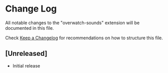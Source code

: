 # Change Log

All notable changes to the "overwatch-sounds" extension will be documented in this file.

Check [Keep a Changelog](http://keepachangelog.com/) for recommendations on how to structure this file.

## [Unreleased]

- Initial release